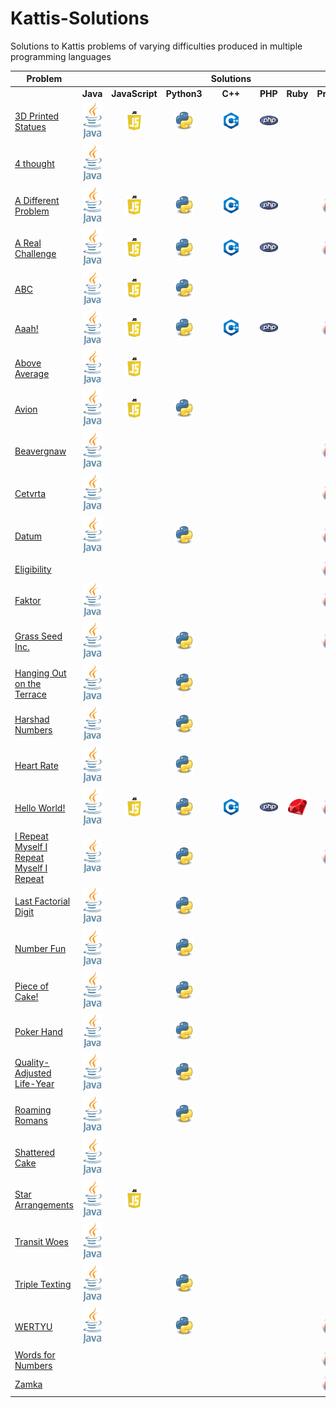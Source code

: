 # Kattis-Solutions
Solutions to Kattis problems of varying difficulties produced in multiple programming languages

| **Problem**                                                                                	|                                                                                                                                                                                                                               	|                                                                                                                                                                                                                                          	|                                                                                                                                                                                                                                   	|                                                                                                     **Solutions**                                                                                                    	|                                                                                                                                                                                                                  	|                                                                                                                                                                                                                	|                                                                                                                                                                                                                                	|
|--------------------------------------------------------------------------------------------	|:-----------------------------------------------------------------------------------------------------------------------------------------------------------------------------------------------------------------------------:	|:---------------------------------------------------------------------------------------------------------------------------------------------------------------------------------------------------------------------------------------------:	|:---------------------------------------------------------------------------------------------------------------------------------------------------------------------------------------------------------------------------------:	|:--------------------------------------------------------------------------------------------------------------------------------------------------------------------------------------------------------------------:	|:----------------------------------------------------------------------------------------------------------------------------------------------------------------------------------------------------------------:	|:--------------------------------------------------------------------------------------------------------------------------------------------------------------------------------------------------------------:	|:------------------------------------------------------------------------------------------------------------------------------------------------------------------------------------------------------------------------------:	|
|                                                                                            	|                                                                                                            **Java**                                                                                                           	|                                                                                                              **JavaScript**                                                                                                              				|                                                                                                            **Python3**                                                                                                            	|                                                                                                        **C++**                                                                                                       	|                                                                                                      **PHP**                                                                                                     	|                                                                                                    **Ruby**                                                                                                    	|                                                                                                           **Prolog**                                                                                                           	|
| [3D Printed Statues](https://open.kattis.com/problems/3dprinter)                           	|    [<img src="https://github.com/HQovaizi/Kattis-Solutions/blob/master/_Aux/Images/Logos/Logo_Java.png?raw=true" alt="Java" width="35"/>](https://github.com/HQovaizi/Kattis-Solutions/blob/master/Java/threedprinter.java)   	| [<img src="https://github.com/HQovaizi/Kattis-Solutions/blob/master/_Aux/Images/Logos/Logo_JavaScript.png?raw=true" alt="JavaScript" width="30"/>](https://github.com/HQovaizi/Kattis-Solutions/blob/master/JavaScript/threedprinter.js) 				|      [<img src="https://github.com/HQovaizi/Kattis-Solutions/blob/master/_Aux/Images/Logos/Logo_Python.png?raw=true" alt="Python" width="30"/>](https://github.com/HQovaizi/Kattis-Solutions/blob/master/Python/3dprinter.py)     	| [<img src="https://github.com/HQovaizi/Kattis-Solutions/blob/master/_Aux/Images/Logos/Logo_C++.png?raw=true" alt="C++" width="30"/>](https://github.com/HQovaizi/Kattis-Solutions/blob/master/C%2B%2B/3dprinter.cpp) 	| [<img src="https://github.com/HQovaizi/Kattis-Solutions/blob/master/_Aux/Images/Logos/Logo_PHP.png?raw=true" alt="PHP" width="30"/>](https://github.com/HQovaizi/Kattis-Solutions/blob/master/PHP/3dprinter.php) 	|                                                                                                                                                                                                                	|                                                                                                                                                                                                                                	|
| [4 thought](https://open.kattis.com/problems/4thought)                                     	|     [<img src="https://github.com/HQovaizi/Kattis-Solutions/blob/master/_Aux/Images/Logos/Logo_Java.png?raw=true" alt="Java" width="35"/>](https://github.com/HQovaizi/Kattis-Solutions/blob/master/Java/fourthought.java)    	|                                                                                                                                                                                                                                          				|                                                                                                                                                                                                                                   	|                                                                                                                                                                                                                      	|                                                                                                                                                                                                                  	|                                                                                                                                                                                                                	|                                                                                                                                                                                                                                	|
| [A Different Problem](https://open.kattis.com/problems/different)                          	|      [<img src="https://github.com/HQovaizi/Kattis-Solutions/blob/master/_Aux/Images/Logos/Logo_Java.png?raw=true" alt="Java" width="35"/>](https://github.com/HQovaizi/Kattis-Solutions/blob/master/Java/different.java)     	|   [<img src="https://github.com/HQovaizi/Kattis-Solutions/blob/master/_Aux/Images/Logos/Logo_JavaScript.png?raw=true" alt="JavaScript" width="30"/>](https://github.com/HQovaizi/Kattis-Solutions/blob/master/JavaScript/different.js)   				|      [<img src="https://github.com/HQovaizi/Kattis-Solutions/blob/master/_Aux/Images/Logos/Logo_Python.png?raw=true" alt="Python" width="30"/>](https://github.com/HQovaizi/Kattis-Solutions/blob/master/Python/different.py)     	| [<img src="https://github.com/HQovaizi/Kattis-Solutions/blob/master/_Aux/Images/Logos/Logo_C++.png?raw=true" alt="C++" width="30"/>](https://github.com/HQovaizi/Kattis-Solutions/blob/master/C%2B%2B/different.cpp) 	| [<img src="https://github.com/HQovaizi/Kattis-Solutions/blob/master/_Aux/Images/Logos/Logo_PHP.png?raw=true" alt="PHP" width="30"/>](https://github.com/HQovaizi/Kattis-Solutions/blob/master/PHP/different.php) 	|                                                                                                                                                                                                                	|    [<img src="https://github.com/HQovaizi/Kattis-Solutions/blob/master/_Aux/Images/Logos/Logo_Prolog.png?raw=true" alt="Prolog" width="30"/>](https://github.com/HQovaizi/Kattis-Solutions/blob/master/Prolog/different.pl)    	|
| [A Real Challenge](https://open.kattis.com/problems/areal)                                 	|        [<img src="https://github.com/HQovaizi/Kattis-Solutions/blob/master/_Aux/Images/Logos/Logo_Java.png?raw=true" alt="Java" width="35"/>](https://github.com/HQovaizi/Kattis-Solutions/blob/master/Java/areal.java)       	|     [<img src="https://github.com/HQovaizi/Kattis-Solutions/blob/master/_Aux/Images/Logos/Logo_JavaScript.png?raw=true" alt="JavaScript" width="30"/>](https://github.com/HQovaizi/Kattis-Solutions/blob/master/JavaScript/areal.js)     				| [<img src="https://github.com/HQovaizi/Kattis-Solutions/blob/master/_Aux/Images/Logos/Logo_Python.png?raw=true" alt="Python" width="30"/>](https://github.com/HQovaizi/Kattis-Solutions/blob/master/Python/areal.py)              	|   [<img src="https://github.com/HQovaizi/Kattis-Solutions/blob/master/_Aux/Images/Logos/Logo_C++.png?raw=true" alt="C++" width="30"/>](https://github.com/HQovaizi/Kattis-Solutions/blob/master/C%2B%2B/areal.cpp)   	|   [<img src="https://github.com/HQovaizi/Kattis-Solutions/blob/master/_Aux/Images/Logos/Logo_PHP.png?raw=true" alt="PHP" width="30"/>](https://github.com/HQovaizi/Kattis-Solutions/blob/master/PHP/areal.php)   	|                                                                                                                                                                                                                	|      [<img src="https://github.com/HQovaizi/Kattis-Solutions/blob/master/_Aux/Images/Logos/Logo_Prolog.png?raw=true" alt="Prolog" width="30"/>](https://github.com/HQovaizi/Kattis-Solutions/blob/master/Prolog/areal.pl)      	|
| [ABC](https://open.kattis.com/problems/abc)                                                	|         [<img src="https://github.com/HQovaizi/Kattis-Solutions/blob/master/_Aux/Images/Logos/Logo_Java.png?raw=true" alt="Java" width="30"/>](https://github.com/HQovaizi/Kattis-Solutions/blob/master/Java/abc.java)        	|      [<img src="https://github.com/HQovaizi/Kattis-Solutions/blob/master/_Aux/Images/Logos/Logo_JavaScript.png?raw=true" alt="JavaScript" width="30"/>](https://github.com/HQovaizi/Kattis-Solutions/blob/master/JavaScript/abc.js)      				|         [<img src="https://github.com/HQovaizi/Kattis-Solutions/blob/master/_Aux/Images/Logos/Logo_Python.png?raw=true" alt="Python" width="30"/>](https://github.com/HQovaizi/Kattis-Solutions/blob/master/Python/abc.py)        	|                                                                                                                                                                                                                      	|                                                                                                                                                                                                                  	|                                                                                                                                                                                                                	|                                                                                                                                                                                                                                	|
| [Aaah!](https://open.kattis.com/problems/aaah)                                             	|        [<img src="https://github.com/HQovaizi/Kattis-Solutions/blob/master/_Aux/Images/Logos/Logo_Java.png?raw=true" alt="Java" width="30"/>](https://github.com/HQovaizi/Kattis-Solutions/blob/master/Java/aaah.java)        	|      [<img src="https://github.com/HQovaizi/Kattis-Solutions/blob/master/_Aux/Images/Logos/Logo_JavaScript.png?raw=true" alt="JavaScript" width="30"/>](https://github.com/HQovaizi/Kattis-Solutions/blob/master/JavaScript/aaah.js)     				|        [<img src="https://github.com/HQovaizi/Kattis-Solutions/blob/master/_Aux/Images/Logos/Logo_Python.png?raw=true" alt="Python" width="30"/>](https://github.com/HQovaizi/Kattis-Solutions/blob/master/Python/aaah.py)        	|    [<img src="https://github.com/HQovaizi/Kattis-Solutions/blob/master/_Aux/Images/Logos/Logo_C++.png?raw=true" alt="C++" width="30"/>](https://github.com/HQovaizi/Kattis-Solutions/blob/master/C%2B%2B/aaah.cpp)   	|    [<img src="https://github.com/HQovaizi/Kattis-Solutions/blob/master/_Aux/Images/Logos/Logo_PHP.png?raw=true" alt="PHP" width="30"/>](https://github.com/HQovaizi/Kattis-Solutions/blob/master/PHP/aaah.php)   	|                                                                                                                                                                                                                	|       [<img src="https://github.com/HQovaizi/Kattis-Solutions/blob/master/_Aux/Images/Logos/Logo_Prolog.png?raw=true" alt="Prolog" width="30"/>](https://github.com/HQovaizi/Kattis-Solutions/blob/master/Prolog/aaah.pl)      	|
| [Above Average](https://open.kattis.com/problems/aboveaverage)                             	| [<img src="https://github.com/HQovaizi/Kattis-Solutions/blob/master/_Aux/Images/Logos/Logo_Java.png?raw=true" alt="Java" width="30"/>](https://github.com/HQovaizi/Kattis-Solutions/blob/master/Java/aboveaverage.java)       	| [<img src="https://github.com/HQovaizi/Kattis-Solutions/blob/master/_Aux/Images/Logos/Logo_JavaScript.png?raw=true" alt="JavaScript" width="30"/>](https://github.com/HQovaizi/Kattis-Solutions/blob/master/JavaScript/aboveaverage.js)  				|                                                                                                                                                                                                                                   	|                                                                                                                                                                                                                      	|                                                                                                                                                                                                                  	|                                                                                                                                                                                                                	|                                                                                                                                                                                                                                	|
| [Avion](https://open.kattis.com/problems/avion)                                            	|        [<img src="https://github.com/HQovaizi/Kattis-Solutions/blob/master/_Aux/Images/Logos/Logo_Java.png?raw=true" alt="Java" width="35"/>](https://github.com/HQovaizi/Kattis-Solutions/blob/master/Java/avion.java)       	|     [<img src="https://github.com/HQovaizi/Kattis-Solutions/blob/master/_Aux/Images/Logos/Logo_JavaScript.png?raw=true" alt="JavaScript" width="30"/>](https://github.com/HQovaizi/Kattis-Solutions/blob/master/JavaScript/avion.js)     				|        [<img src="https://github.com/HQovaizi/Kattis-Solutions/blob/master/_Aux/Images/Logos/Logo_Python.png?raw=true" alt="Python" width="30"/>](https://github.com/HQovaizi/Kattis-Solutions/blob/master/Python/avion.py)       	|                                                                                                                                                                                                                      	|                                                                                                                                                                                                                  	|                                                                                                                                                                                                                	|                                                                                                                                                                                                                                	|
| [Beavergnaw](https://open.kattis.com/problems/beavergnaw)                                  	|     [<img src="https://github.com/HQovaizi/Kattis-Solutions/blob/master/_Aux/Images/Logos/Logo_Java.png?raw=true" alt="Java" width="35"/>](https://github.com/HQovaizi/Kattis-Solutions/blob/master/Java/beavergnaw.java)     	|                                                                                                                                                                                                                                          				|                                                                                                                                                                                                                                   	|                                                                                                                                                                                                                      	|                                                                                                                                                                                                                  	|                                                                                                                                                                                                                	|    [<img src="https://github.com/HQovaizi/Kattis-Solutions/blob/master/_Aux/Images/Logos/Logo_Prolog.png?raw=true" alt="Prolog" width="30"/>](https://github.com/HQovaizi/Kattis-Solutions/blob/master/Prolog/beavergnaw.pl)   	|
| [Cetvrta](https://open.kattis.com/problems/cetvrta)                                        	|       [<img src="https://github.com/HQovaizi/Kattis-Solutions/blob/master/_Aux/Images/Logos/Logo_Java.png?raw=true" alt="Java" width="35"/>](https://github.com/HQovaizi/Kattis-Solutions/blob/master/Java/cetvrta.java)      	|                                                                                                                                                                                                                                          				|                                                                                                                                                                                                                                   	|                                                                                                                                                                                                                      	|                                                                                                                                                                                                                  	|                                                                                                                                                                                                                	|     [<img src="https://github.com/HQovaizi/Kattis-Solutions/blob/master/_Aux/Images/Logos/Logo_Prolog.png?raw=true" alt="Prolog" width="30"/>](https://github.com/HQovaizi/Kattis-Solutions/blob/master/Prolog/cetvrta.pl)     	|
| [Datum](https://open.kattis.com/problems/datum)                                            	|        [<img src="https://github.com/HQovaizi/Kattis-Solutions/blob/master/_Aux/Images/Logos/Logo_Java.png?raw=true" alt="Java" width="35"/>](https://github.com/HQovaizi/Kattis-Solutions/blob/master/Java/datum.java)       	|                                                                                                                                                                                                                                          				|        [<img src="https://github.com/HQovaizi/Kattis-Solutions/blob/master/_Aux/Images/Logos/Logo_Python.png?raw=true" alt="Python" width="30"/>](https://github.com/HQovaizi/Kattis-Solutions/blob/master/Python/datum.py)       	|                                                                                                                                                                                                                      	|                                                                                                                                                                                                                  	|                                                                                                                                                                                                                	|      [<img src="https://github.com/HQovaizi/Kattis-Solutions/blob/master/_Aux/Images/Logos/Logo_Prolog.png?raw=true" alt="Prolog" width="30"/>](https://github.com/HQovaizi/Kattis-Solutions/blob/master/Prolog/datum.pl)      	|
| [Eligibility](https://open.kattis.com/problems/eligibility)                                	|                                                                                                                                                                                                                               	|                                                                                                                                                                                                                                          				|                                                                                                                                                                                                                                   	|                                                                                                                                                                                                                      	|                                                                                                                                                                                                                  	|                                                                                                                                                                                                                	|   [<img src="https://github.com/HQovaizi/Kattis-Solutions/blob/master/_Aux/Images/Logos/Logo_Prolog.png?raw=true" alt="Prolog" width="30"/>](https://github.com/HQovaizi/Kattis-Solutions/blob/master/Prolog/eligibility.pl)   	|
| [Faktor](https://open.kattis.com/problems/faktor)                                          	|       [<img src="https://github.com/HQovaizi/Kattis-Solutions/blob/master/_Aux/Images/Logos/Logo_Java.png?raw=true" alt="Java" width="30"/>](https://github.com/HQovaizi/Kattis-Solutions/blob/master/Java/faktor.java)       	|                                                                                                                                                                                                                                          				|                                                                                                                                                                                                                                   	|                                                                                                                                                                                                                      	|                                                                                                                                                                                                                  	|                                                                                                                                                                                                                	|      [<img src="https://github.com/HQovaizi/Kattis-Solutions/blob/master/_Aux/Images/Logos/Logo_Prolog.png?raw=true" alt="Prolog" width="30"/>](https://github.com/HQovaizi/Kattis-Solutions/blob/master/Prolog/faktor.pl)     	|
| [Grass Seed Inc.](https://open.kattis.com/problems/grassseed)                              	|      [<img src="https://github.com/HQovaizi/Kattis-Solutions/blob/master/_Aux/Images/Logos/Logo_Java.png?raw=true" alt="Java" width="35"/>](https://github.com/HQovaizi/Kattis-Solutions/blob/master/Java/grasseed.java)      	|                                                                                                                                                                                                                                          				|      [<img src="https://github.com/HQovaizi/Kattis-Solutions/blob/master/_Aux/Images/Logos/Logo_Python.png?raw=true" alt="Python" width="30"/>](https://github.com/HQovaizi/Kattis-Solutions/blob/master/Python/grassseed.py)     	|                                                                                                                                                                                                                      	|                                                                                                                                                                                                                  	|                                                                                                                                                                                                                	|    [<img src="https://github.com/HQovaizi/Kattis-Solutions/blob/master/_Aux/Images/Logos/Logo_Prolog.png?raw=true" alt="Prolog" width="30"/>](https://github.com/HQovaizi/Kattis-Solutions/blob/master/Prolog/grassseed.pl)    	|
| [Hanging Out on the Terrace](https://open.kattis.com/problems/hangingout)                  	|     [<img src="https://github.com/HQovaizi/Kattis-Solutions/blob/master/_Aux/Images/Logos/Logo_Java.png?raw=true" alt="Java" width="35"/>](https://github.com/HQovaizi/Kattis-Solutions/blob/master/Java/hangingout.java)     	|                                                                                                                                                                                                                                          				|     [<img src="https://github.com/HQovaizi/Kattis-Solutions/blob/master/_Aux/Images/Logos/Logo_Python.png?raw=true" alt="Python" width="30"/>](https://github.com/HQovaizi/Kattis-Solutions/blob/master/Python/hangingout.py)     	|                                                                                                                                                                                                                      	|                                                                                                                                                                                                                  	|                                                                                                                                                                                                                	|                                                                                                                                                                                                                                	|
| [Harshad Numbers](https://open.kattis.com/problems/harshadnumbers)                         	|   [<img src="https://github.com/HQovaizi/Kattis-Solutions/blob/master/_Aux/Images/Logos/Logo_Java.png?raw=true" alt="Java" width="30"/>](https://github.com/HQovaizi/Kattis-Solutions/blob/master/Java/harshadnumbers.java)   	|                                                                                                                                                                                                                                          				|   [<img src="https://github.com/HQovaizi/Kattis-Solutions/blob/master/_Aux/Images/Logos/Logo_Python.png?raw=true" alt="Python" width="30"/>](https://github.com/HQovaizi/Kattis-Solutions/blob/master/Python/harshadnumbers.py)   	|                                                                                                                                                                                                                      	|                                                                                                                                                                                                                  	|                                                                                                                                                                                                                	|                                                                                                                                                                                                                                	|
| [Heart Rate](https://open.kattis.com/problems/heartrate)                                   	|      [<img src="https://github.com/HQovaizi/Kattis-Solutions/blob/master/_Aux/Images/Logos/Logo_Java.png?raw=true" alt="Java" width="35"/>](https://github.com/HQovaizi/Kattis-Solutions/blob/master/Java/heartrate.java)     	|                                                                                                                                                                                                                                          				|      [<img src="https://github.com/HQovaizi/Kattis-Solutions/blob/master/_Aux/Images/Logos/Logo_Python.png?raw=true" alt="Python" width="30"/>](https://github.com/HQovaizi/Kattis-Solutions/blob/master/Python/heartrate.py)     	|                                                                                                                                                                                                                      	|                                                                                                                                                                                                                  	|                                                                                                                                                                                                                	|                                                                                                                                                                                                                                	|
| [Hello World!](https://open.kattis.com/problems/hello)                                     	|        [<img src="https://github.com/HQovaizi/Kattis-Solutions/blob/master/_Aux/Images/Logos/Logo_Java.png?raw=true" alt="Java" width="35"/>](https://github.com/HQovaizi/Kattis-Solutions/blob/master/Java/hello.java)       	|     [<img src="https://github.com/HQovaizi/Kattis-Solutions/blob/master/_Aux/Images/Logos/Logo_JavaScript.png?raw=true" alt="JavaScript" width="30"/>](https://github.com/HQovaizi/Kattis-Solutions/blob/master/JavaScript/hello.js)     				|        [<img src="https://github.com/HQovaizi/Kattis-Solutions/blob/master/_Aux/Images/Logos/Logo_Python.png?raw=true" alt="Python" width="30"/>](https://github.com/HQovaizi/Kattis-Solutions/blob/master/Python/hello.py)       	|   [<img src="https://github.com/HQovaizi/Kattis-Solutions/blob/master/_Aux/Images/Logos/Logo_C++.png?raw=true" alt="C++" width="30"/>](https://github.com/HQovaizi/Kattis-Solutions/blob/master/C%2B%2B/hello.cpp)   	|   [<img src="https://github.com/HQovaizi/Kattis-Solutions/blob/master/_Aux/Images/Logos/Logo_PHP.png?raw=true" alt="PHP" width="30"/>](https://github.com/HQovaizi/Kattis-Solutions/blob/master/PHP/hello.php)   	| [<img src="https://github.com/HQovaizi/Kattis-Solutions/blob/master/_Aux/Images/Logos/Logo_Ruby.png?raw=true" alt="Ruby" width="30"/>](https://github.com/HQovaizi/Kattis-Solutions/blob/master/Ruby/hello.rb) 	|      [<img src="https://github.com/HQovaizi/Kattis-Solutions/blob/master/_Aux/Images/Logos/Logo_Prolog.png?raw=true" alt="Prolog" width="30"/>](https://github.com/HQovaizi/Kattis-Solutions/blob/master/Prolog/hello.pl)      	|
| [I Repeat Myself I Repeat Myself I Repeat](https://open.kattis.com/problems/irepeatmyself) 	|    [<img src="https://github.com/HQovaizi/Kattis-Solutions/blob/master/_Aux/Images/Logos/Logo_Java.png?raw=true" alt="Java" width="30"/>](https://github.com/HQovaizi/Kattis-Solutions/blob/master/Java/irepeatmyself.java)   	|                                                                                                                                                                                                                                          				|    [<img src="https://github.com/HQovaizi/Kattis-Solutions/blob/master/_Aux/Images/Logos/Logo_Python.png?raw=true" alt="Python" width="30"/>](https://github.com/HQovaizi/Kattis-Solutions/blob/master/Python/irepeatmyself.py)   	|                                                                                                                                                                                                                      	|                                                                                                                                                                                                                  	|                                                                                                                                                                                                                	|  [<img src="https://github.com/HQovaizi/Kattis-Solutions/blob/master/_Aux/Images/Logos/Logo_Prolog.png?raw=true" alt="Prolog" width="30"/>](https://github.com/HQovaizi/Kattis-Solutions/blob/master/Prolog/irepeatmyself.pl)  	|
| [Last Factorial Digit](https://open.kattis.com/problems/lastfactorialdigit)                	| [<img src="https://github.com/HQovaizi/Kattis-Solutions/blob/master/_Aux/Images/Logos/Logo_Java.png?raw=true" alt="Java" width="35"/>](https://github.com/HQovaizi/Kattis-Solutions/blob/master/Java/lastfactorialdigit.java) 	|                                                                                                                                                                                                                                          				| [<img src="https://github.com/HQovaizi/Kattis-Solutions/blob/master/_Aux/Images/Logos/Logo_Python.png?raw=true" alt="Python" width="30"/>](https://github.com/HQovaizi/Kattis-Solutions/blob/master/Python/lastfactorialdigit.py) 	|                                                                                                                                                                                                                      	|                                                                                                                                                                                                                  	|                                                                                                                                                                                                                	|                                                                                                                                                                                                                                	|
| [Number Fun](https://open.kattis.com/problems/numberfun)                                   	|      [<img src="https://github.com/HQovaizi/Kattis-Solutions/blob/master/_Aux/Images/Logos/Logo_Java.png?raw=true" alt="Java" width="35"/>](https://github.com/HQovaizi/Kattis-Solutions/blob/master/Java/numberfun.java)     	|                                                                                                                                                                                                                                          				|      [<img src="https://github.com/HQovaizi/Kattis-Solutions/blob/master/_Aux/Images/Logos/Logo_Python.png?raw=true" alt="Python" width="30"/>](https://github.com/HQovaizi/Kattis-Solutions/blob/master/Python/numberfun.py)     	|                                                                                                                                                                                                                      	|                                                                                                                                                                                                                  	|                                                                                                                                                                                                                	|                                                                                                                                                                                                                                	|
| [Piece of Cake!](https://open.kattis.com/problems/pieceofcake2)                            	|    [<img src="https://github.com/HQovaizi/Kattis-Solutions/blob/master/_Aux/Images/Logos/Logo_Java.png?raw=true" alt="Java" width="35"/>](https://github.com/HQovaizi/Kattis-Solutions/blob/master/Java/pieceofcake2.java)    	|                                                                                                                                                                                                                                          				|    [<img src="https://github.com/HQovaizi/Kattis-Solutions/blob/master/_Aux/Images/Logos/Logo_Python.png?raw=true" alt="Python" width="30"/>](https://github.com/HQovaizi/Kattis-Solutions/blob/master/Python/pieceofcake2.py)    	|                                                                                                                                                                                                                      	|                                                                                                                                                                                                                  	|                                                                                                                                                                                                                	|                                                                                                                                                                                                                                	|
| [Poker Hand](https://open.kattis.com/problems/pokerhand)                                   	|      [<img src="https://github.com/HQovaizi/Kattis-Solutions/blob/master/_Aux/Images/Logos/Logo_Java.png?raw=true" alt="Java" width="30"/>](https://github.com/HQovaizi/Kattis-Solutions/blob/master/Java/pokerhand.java)     	|                                                                                                                                                                                                                                          				|      [<img src="https://github.com/HQovaizi/Kattis-Solutions/blob/master/_Aux/Images/Logos/Logo_Python.png?raw=true" alt="Python" width="30"/>](https://github.com/HQovaizi/Kattis-Solutions/blob/master/Python/pokerhand.py)     	|                                                                                                                                                                                                                      	|                                                                                                                                                                                                                  	|                                                                                                                                                                                                                	|                                                                                                                                                                                                                                	|
| [Quality-Adjusted Life-Year](https://open.kattis.com/problems/qaly)                        	|        [<img src="https://github.com/HQovaizi/Kattis-Solutions/blob/master/_Aux/Images/Logos/Logo_Java.png?raw=true" alt="Java" width="35"/>](https://github.com/HQovaizi/Kattis-Solutions/blob/master/Java/qaly.java)        	|                                                                                                                                                                                                                                          				|        [<img src="https://github.com/HQovaizi/Kattis-Solutions/blob/master/_Aux/Images/Logos/Logo_Python.png?raw=true" alt="Python" width="30"/>](https://github.com/HQovaizi/Kattis-Solutions/blob/master/Python/qaly.py)        	|                                                                                                                                                                                                                      	|                                                                                                                                                                                                                  	|                                                                                                                                                                                                                	|                                                                                                                                                                                                                                	|
| [Roaming Romans](https://open.kattis.com/problems/romans)                                  	|       [<img src="https://github.com/HQovaizi/Kattis-Solutions/blob/master/_Aux/Images/Logos/Logo_Java.png?raw=true" alt="Java" width="35"/>](https://github.com/HQovaizi/Kattis-Solutions/blob/master/Java/romans.java)       	|                                                                                                                                                                                                                                          				|       [<img src="https://github.com/HQovaizi/Kattis-Solutions/blob/master/_Aux/Images/Logos/Logo_Python.png?raw=true" alt="Python" width="30"/>](https://github.com/HQovaizi/Kattis-Solutions/blob/master/Python/romans.py)       	|                                                                                                                                                                                                                      	|                                                                                                                                                                                                                  	|                                                                                                                                                                                                                	|                                                                                                                                                                                                                                	|
| [Shattered Cake](https://open.kattis.com/problems/shatteredcake)														|     [<img src="https://github.com/HQovaizi/Kattis-Solutions/blob/master/_Aux/Images/Logos/Logo_Java.png?raw=true" alt="Java" width="35"/>](https://github.com/HQovaizi/Kattis-Solutions/blob/master/Java/shatteredcake.java) 		|																																																																																																																									|                                                                                                                                                                                                                                   	|                                                                                                                                                                                                                      	|                                                                                                                                                                                                                  	|                                                                                                                                                                                                                	|                                                                                                                                                                                                                                	|
| [Star Arrangements](https://open.kattis.com/problems/stararrangements)											|     [<img src="https://github.com/HQovaizi/Kattis-Solutions/blob/master/_Aux/Images/Logos/Logo_Java.png?raw=true" alt="Java" width="35"/>](https://github.com/HQovaizi/Kattis-Solutions/blob/master/Java/stararrangements.java) |		[<img src="https://github.com/HQovaizi/Kattis-Solutions/blob/master/_Aux/Images/Logos/Logo_JavaScript.png?raw=true" alt="JavaScript" width="30"/>](https://github.com/HQovaizi/Kattis-Solutions/blob/master/JavaScript/stararrangements.js)		|                                                                                                                                                                                                                                   	|                                                                                                                                                                                                                      	|                                                                                                                                                                                                                  	|                                                                                                                                                                                                                	|                                                                                                                                                                                                                                	|
| [Transit Woes](https://open.kattis.com/problems/transitwoes)                               	|     [<img src="https://github.com/HQovaizi/Kattis-Solutions/blob/master/_Aux/Images/Logos/Logo_Java.png?raw=true" alt="Java" width="35"/>](https://github.com/HQovaizi/Kattis-Solutions/blob/master/Java/transitwoes.java)    	|                                                                                                                                                                                                                                          				|                                                                                                                                                                                                                                   	|                                                                                                                                                                                                                      	|                                                                                                                                                                                                                  	|                                                                                                                                                                                                                	|                                                                                                                                                                                                                                	|
| [Triple Texting](https://open.kattis.com/problems/tripletexting)                           	|    [<img src="https://github.com/HQovaizi/Kattis-Solutions/blob/master/_Aux/Images/Logos/Logo_Java.png?raw=true" alt="Java" width="35"/>](https://github.com/HQovaizi/Kattis-Solutions/blob/master/Java/tripletexting.java)   	|                                                                                                                                                                                                                                          				|    [<img src="https://github.com/HQovaizi/Kattis-Solutions/blob/master/_Aux/Images/Logos/Logo_Python.png?raw=true" alt="Python" width="30"/>](https://github.com/HQovaizi/Kattis-Solutions/blob/master/Python/tripletexting.py)   	|                                                                                                                                                                                                                      	|                                                                                                                                                                                                                  	|                                                                                                                                                                                                                	|                                                                                                                                                                                                                                	|
| [WERTYU](https://open.kattis.com/problems/wertyu)                                          	|       [<img src="https://github.com/HQovaizi/Kattis-Solutions/blob/master/_Aux/Images/Logos/Logo_Java.png?raw=true" alt="Java" width="35"/>](https://github.com/HQovaizi/Kattis-Solutions/blob/master/Java/wertyu.java)       	|                                                                                                                                                                                                                                          				|       [<img src="https://github.com/HQovaizi/Kattis-Solutions/blob/master/_Aux/Images/Logos/Logo_Python.png?raw=true" alt="Python" width="30"/>](https://github.com/HQovaizi/Kattis-Solutions/blob/master/Python/wertyu.py)       	|                                                                                                                                                                                                                      	|                                                                                                                                                                                                                  	|                                                                                                                                                                                                                	|      [<img src="https://github.com/HQovaizi/Kattis-Solutions/blob/master/_Aux/Images/Logos/Logo_Prolog.png?raw=true" alt="Prolog" width="30"/>](https://github.com/HQovaizi/Kattis-Solutions/blob/master/Prolog/wertyu.pl)     	|
| [Words for Numbers](https://open.kattis.com/problems/wordsfornumbers)                      	|                                                                                                                                                                                                                               	|                                                                                                                                                                                                                                          				|                                                                                                                                                                                                                                   	|                                                                                                                                                                                                                      	|                                                                                                                                                                                                                  	|                                                                                                                                                                                                                	| [<img src="https://github.com/HQovaizi/Kattis-Solutions/blob/master/_Aux/Images/Logos/Logo_Prolog.png?raw=true" alt="Prolog" width="30"/>](https://github.com/HQovaizi/Kattis-Solutions/blob/master/Prolog/wordsfornumbers.pl) 	|
| [Zamka](https://open.kattis.com/problems/zamka)                                            	|                                                                                                                                                                                                                               	|                                                                                                                                                                                                                                          				|                                                                                                                                                                                                                                   	|                                                                                                                                                                                                                      	|                                                                                                                                                                                                                  	|                                                                                                                                                                                                                	|      [<img src="https://github.com/HQovaizi/Kattis-Solutions/blob/master/_Aux/Images/Logos/Logo_Prolog.png?raw=true" alt="Prolog" width="30"/>](https://github.com/HQovaizi/Kattis-Solutions/blob/master/Prolog/zamka.pl)      	|
